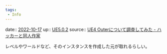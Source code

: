```yaml
---
tags:
 - Info
---
```


date:: [2022-10-17](Daily_Note/2022-10-17.md)
up:: [UE5.0.2](../Bar/App/UE5.0.2.md)
source:: [UE4 Outerについて調査してみた - ハッカーと同人作家](https://finap.hateblo.jp/entry/2018/12/12/003327)

レベルやワールドなど、そのインスタンスを作成した元が取れるらしい。

